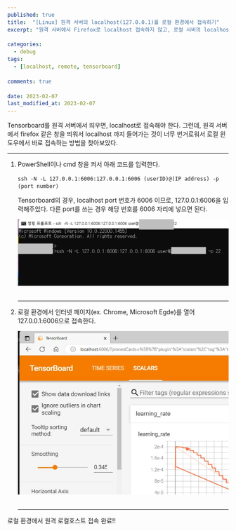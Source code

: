 ```yaml
---
published: true
title:  "[Linux] 원격 서버의 localhost(127.0.0.1)를 로컬 환경에서 접속하기"
excerpt: "원격 서버에서 Firefox로 localhost 접속하지 않고, 로컬 서버의 localhost에서 바로 접속하기"

categories:
  - debug
tags:
  - [localhost, remote, tensorboard]

comments: true
 
date: 2023-02-07
last_modified_at: 2023-02-07 
---
```

 
Tensorboard를 원격 서버에서 띄우면, localhost로 접속해야 한다. 그런데, 원격 서버에서 firefox 같은 창을 띄워서 localhost 까지 들어가는 것이 너무 번거로워서 로컬 윈도우에서 바로 접속하는 방법을 찾아보았다. 

----

1. PowerShell이나 cmd 창을 켜서 아래 코드를 입력한다. 
    <br> 

    `ssh -N -L 127.0.0.1:6006:127.0.0.1:6006 (userID)@(IP address) -p (port number)` <br>

    Tensorboard의 경우, localhost port 번호가 6006 이므로, 127.0.0.1:6006을 입력해주었다. 다른 port를 쓰는 경우 해당 번호를 6006 자리에 넣으면 된다.<br>
    <center> <img src="../../assets/images/posts/debug/2023-02-07-LocalhostConnection/LocalhostConnection_fig1.jpg" width="700" alt="{{ include.description }}">
    </center> 
    <br>

    ---
2. 로컬 환경에서 인터넷 페이지(ex. Chrome, Microsoft Egde)를 열어 127.0.0.1:6006으로 접속한다.
    <br>

    <center> <img src="../../assets/images/posts/debug/2023-02-07-LocalhostConnection/LocalhostConnection_fig2.jpg" width="700" alt="{{ include.description }}">
    </center> 
    <br>

    ---

로컬 환경에서 원격 로컬호스트 접속 완료!!